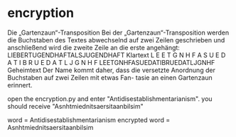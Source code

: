 # encryption
Die „Gartenzaun“-Transposition
Bei der „Gartenzaun“-Transposition werden die Buchstaben des Textes abwechselnd auf zwei Zeilen
geschrieben und anschließend wird die zweite Zeile an die erste angehängt:
LIEBERTUGENDHAFTALSJUGENDHAFT
Klartext
L E E T G N H F A S U E D A T
I B R U E D A T L J G N H F
LEETGNHFASUEDATIBRUEDATLJGNHF
Geheimtext
Der Name kommt daher, dass die versetzte Anordnung der Buchstaben auf zwei Zeilen mit etwas Fan-
tasie an einen Gartenzaun erinnert.

open the encryption.py and enter "Antidisestablishmentarianism".
you should receive "Asnhtmiednitsaersitaanbilsim"

word = Antidisestablishmentarianism
encrypted word = Asnhtmiednitsaersitaanbilsim
